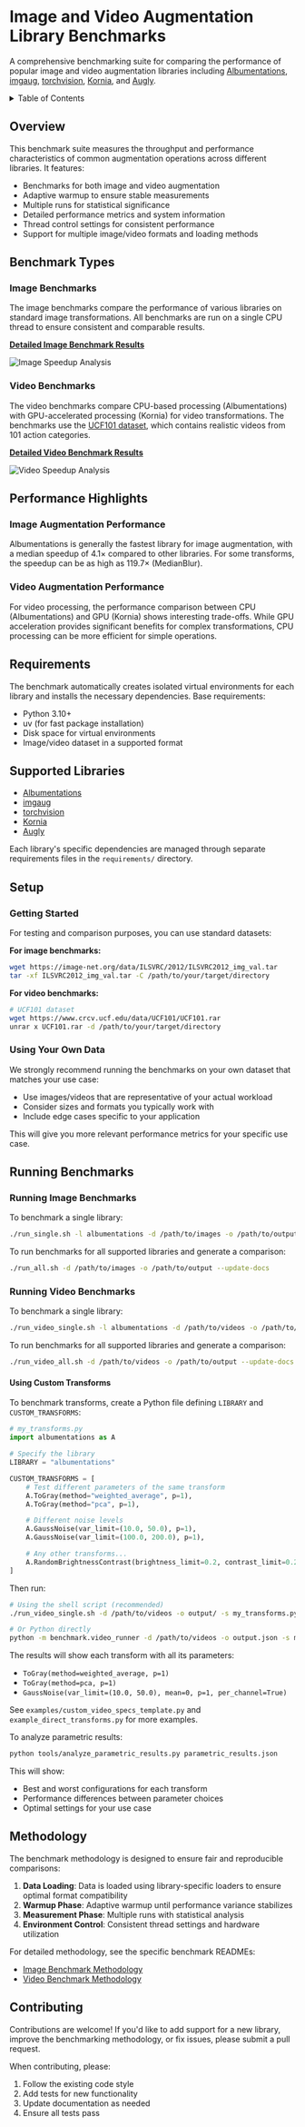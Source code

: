 # Image and Video Augmentation Library Benchmarks

A comprehensive benchmarking suite for comparing the performance of popular image and video augmentation libraries including [Albumentations](https://albumentations.ai/), [imgaug](https://imgaug.readthedocs.io/en/latest/), [torchvision](https://pytorch.org/vision/stable/index.html), [Kornia](https://kornia.readthedocs.io/en/latest/), and [Augly](https://github.com/facebookresearch/AugLy).

<details>
<summary>Table of Contents</summary>

- [Image and Video Augmentation Library Benchmarks](#image-and-video-augmentation-library-benchmarks)
  - [Overview](#overview)
  - [Benchmark Types](#benchmark-types)
    - [Image Benchmarks](#image-benchmarks)
    - [Video Benchmarks](#video-benchmarks)
  - [Performance Highlights](#performance-highlights)
    - [Image Augmentation Performance](#image-augmentation-performance)
    - [Video Augmentation Performance](#video-augmentation-performance)
  - [Requirements](#requirements)
  - [Supported Libraries](#supported-libraries)
  - [Setup](#setup)
    - [Getting Started](#getting-started)
    - [Using Your Own Data](#using-your-own-data)
  - [Running Benchmarks](#running-benchmarks)
    - [Image Benchmarks](#running-image-benchmarks)
    - [Video Benchmarks](#running-video-benchmarks)
  - [Methodology](#methodology)
  - [Contributing](#contributing)

</details>

## Overview

This benchmark suite measures the throughput and performance characteristics of common augmentation operations across different libraries. It features:

- Benchmarks for both image and video augmentation
- Adaptive warmup to ensure stable measurements
- Multiple runs for statistical significance
- Detailed performance metrics and system information
- Thread control settings for consistent performance
- Support for multiple image/video formats and loading methods

## Benchmark Types

### Image Benchmarks

The image benchmarks compare the performance of various libraries on standard image transformations. All benchmarks are run on a single CPU thread to ensure consistent and comparable results.

[**Detailed Image Benchmark Results**](docs/images/README.md)

![Image Speedup Analysis](docs/images/images_speedup_analysis.png)

### Video Benchmarks

The video benchmarks compare CPU-based processing (Albumentations) with GPU-accelerated processing (Kornia) for video transformations. The benchmarks use the [UCF101 dataset](https://www.crcv.ucf.edu/data/UCF101.php), which contains realistic videos from 101 action categories.

[**Detailed Video Benchmark Results**](docs/videos/README.md)

![Video Speedup Analysis](docs/videos/videos_speedup_analysis.png)

## Performance Highlights

### Image Augmentation Performance

<!-- IMAGE_SPEEDUP_SUMMARY_START -->
Albumentations is generally the fastest library for image augmentation, with a median speedup of 4.1× compared to other libraries. For some transforms, the speedup can be as high as 119.7× (MedianBlur).
<!-- IMAGE_SPEEDUP_SUMMARY_END -->

### Video Augmentation Performance

<!-- VIDEO_SPEEDUP_SUMMARY_START -->
For video processing, the performance comparison between CPU (Albumentations) and GPU (Kornia) shows interesting trade-offs. While GPU acceleration provides significant benefits for complex transformations, CPU processing can be more efficient for simple operations.
<!-- VIDEO_SPEEDUP_SUMMARY_END -->

## Requirements

The benchmark automatically creates isolated virtual environments for each library and installs the necessary dependencies. Base requirements:

- Python 3.10+
- uv (for fast package installation)
- Disk space for virtual environments
- Image/video dataset in a supported format

## Supported Libraries

- [Albumentations](https://albumentations.ai/)
- [imgaug](https://imgaug.readthedocs.io/en/latest/)
- [torchvision](https://pytorch.org/vision/stable/index.html)
- [Kornia](https://kornia.readthedocs.io/en/latest/)
- [Augly](https://github.com/facebookresearch/AugLy)

Each library's specific dependencies are managed through separate requirements files in the `requirements/` directory.

## Setup

### Getting Started

For testing and comparison purposes, you can use standard datasets:

**For image benchmarks:**
```bash
wget https://image-net.org/data/ILSVRC/2012/ILSVRC2012_img_val.tar
tar -xf ILSVRC2012_img_val.tar -C /path/to/your/target/directory
```

**For video benchmarks:**
```bash
# UCF101 dataset
wget https://www.crcv.ucf.edu/data/UCF101/UCF101.rar
unrar x UCF101.rar -d /path/to/your/target/directory
```

### Using Your Own Data

We strongly recommend running the benchmarks on your own dataset that matches your use case:

- Use images/videos that are representative of your actual workload
- Consider sizes and formats you typically work with
- Include edge cases specific to your application

This will give you more relevant performance metrics for your specific use case.

## Running Benchmarks

### Running Image Benchmarks

To benchmark a single library:

```bash
./run_single.sh -l albumentations -d /path/to/images -o /path/to/output
```

To run benchmarks for all supported libraries and generate a comparison:

```bash
./run_all.sh -d /path/to/images -o /path/to/output --update-docs
```

### Running Video Benchmarks

To benchmark a single library:

```bash
./run_video_single.sh -l albumentations -d /path/to/videos -o /path/to/output
```

To run benchmarks for all supported libraries and generate a comparison:

```bash
./run_video_all.sh -d /path/to/videos -o /path/to/output --update-docs
```

#### Using Custom Transforms

To benchmark transforms, create a Python file defining `LIBRARY` and `CUSTOM_TRANSFORMS`:

```python
# my_transforms.py
import albumentations as A

# Specify the library
LIBRARY = "albumentations"

CUSTOM_TRANSFORMS = [
    # Test different parameters of the same transform
    A.ToGray(method="weighted_average", p=1),
    A.ToGray(method="pca", p=1),

    # Different noise levels
    A.GaussNoise(var_limit=(10.0, 50.0), p=1),
    A.GaussNoise(var_limit=(100.0, 200.0), p=1),

    # Any other transforms...
    A.RandomBrightnessContrast(brightness_limit=0.2, contrast_limit=0.2, p=1),
]
```

Then run:

```bash
# Using the shell script (recommended)
./run_video_single.sh -d /path/to/videos -o output/ -s my_transforms.py

# Or Python directly
python -m benchmark.video_runner -d /path/to/videos -o output.json -s my_transforms.py
```

The results will show each transform with all its parameters:
- `ToGray(method=weighted_average, p=1)`
- `ToGray(method=pca, p=1)`
- `GaussNoise(var_limit=(10.0, 50.0), mean=0, p=1, per_channel=True)`

See `examples/custom_video_specs_template.py` and `example_direct_transforms.py` for more examples.

To analyze parametric results:

```bash
python tools/analyze_parametric_results.py parametric_results.json
```

This will show:
- Best and worst configurations for each transform
- Performance differences between parameter choices
- Optimal settings for your use case

## Methodology

The benchmark methodology is designed to ensure fair and reproducible comparisons:

1. **Data Loading**: Data is loaded using library-specific loaders to ensure optimal format compatibility
2. **Warmup Phase**: Adaptive warmup until performance variance stabilizes
3. **Measurement Phase**: Multiple runs with statistical analysis
4. **Environment Control**: Consistent thread settings and hardware utilization

For detailed methodology, see the specific benchmark READMEs:
- [Image Benchmark Methodology](docs/images/README.md#methodology)
- [Video Benchmark Methodology](docs/videos/README.md#methodology)

## Contributing

Contributions are welcome! If you'd like to add support for a new library, improve the benchmarking methodology, or fix issues, please submit a pull request.

When contributing, please:
1. Follow the existing code style
2. Add tests for new functionality
3. Update documentation as needed
4. Ensure all tests pass
